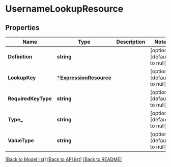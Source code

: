# UsernameLookupResource

## Properties
Name | Type | Description | Notes
------------ | ------------- | ------------- | -------------
**Definition** | **string** |  | [optional] [default to null]
**LookupKey** | [***ExpressionResource**](ExpressionResource.md) |  | [optional] [default to null]
**RequiredKeyType** | **string** |  | [optional] [default to null]
**Type_** | **string** |  | [optional] [default to null]
**ValueType** | **string** |  | [optional] [default to null]

[[Back to Model list]](../README.md#documentation-for-models) [[Back to API list]](../README.md#documentation-for-api-endpoints) [[Back to README]](../README.md)


